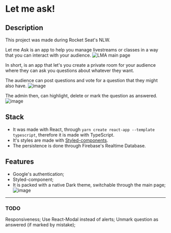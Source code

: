 # Let me ask!


## Description
This project was made during Rocket Seat's NLW.

Let me Ask is an app to help you manage livestreams or classes in a way that you can interact with your audience.
![LMA main page](https://user-images.githubusercontent.com/14310311/128739811-8f5ee18b-acdc-48a5-b0ca-0e83728546b6.png)

In short, is an app that let's you create a private room for your audience where they can ask you questions about whatever they want.

The audience can post questions and vote for a question that they might also have.
![image](https://user-images.githubusercontent.com/14310311/128740173-8a1d56eb-c0bb-4f63-970c-eaaa4651a65a.png)


The admin then, can highlight, delete or mark the question as answered.
![image](https://user-images.githubusercontent.com/14310311/128740291-863b2844-1ee9-4fb7-a3a5-8b26098a0fea.png)

## Stack
- It was made with React, through `yarn create react-app --template typescript`, therefore it is made with TypeScript.
- It's styles are made with [Styled-components](https://styled-components.com/).
- The persistence is done through Firebase's Realtime Database.

## Features
- Google's authentication;
- Styled-component;
- It is packed with a native Dark theme, switchable through the main page;
![image](https://user-images.githubusercontent.com/14310311/128740042-a539becd-463c-429d-9eff-23b1da7e4c7a.png)

---
### TODO
Responsiveness;
Use React-Modal instead of alerts;
Unmark question as answered (if marked by mistake);
